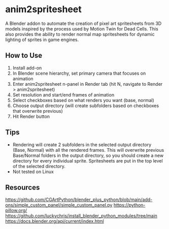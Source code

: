 # anim2spritesheet
 
A Blender addon to automate the creation of pixel art spritesheets from 3D models inspired by the process used by Motion Twin for Dead Cells. 
This also provides the ability to render normal map spritesheets for dynamic lighting of sprites in game engines. 

## How to Use
1. Install add-on
2. In Blender scene hierarchy, set primary camera that focuses on animation
3. Enter anim2spritesheet n-panel in Render tab (hit N, navigate to Render > anim2spritesheet) 
4. Set resolution and start/end frames of animation
5. Select checkboxes based on what renders you want (base, normal)
6. Choose output directory (will create subfolders based on checkboxes that overwrite previous)
7. Hit Render button

## Tips
* Rendering will create 2 subfolders in the selected output directory (Base, Normal) with all the rendered frames. This will overwrite previous Base/Normal folders in the output directory, so you should create a new directory for every individual sprite. Spritesheets are put in the top level of the selected directory. 
* Not tested on Linux 

## Resources
https://github.com/CGArtPython/blender_plus_python/blob/main/add-ons/simple_custom_panel/simple_custom_panel.py
https://python-pillow.org/
https://github.com/luckychris/install_blender_python_modules/tree/main
https://docs.blender.org/api/current/index.html
